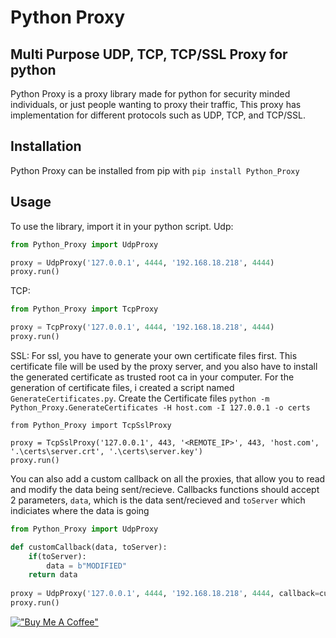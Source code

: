 # Python Proxy
## Multi Purpose UDP, TCP, TCP/SSL Proxy for python

Python Proxy is a proxy library made for python for security minded individuals, or just people wanting to proxy their traffic,
This proxy has implementation for different protocols such as UDP, TCP, and TCP/SSL.

## Installation

Python Proxy can be installed from pip with
`pip install Python_Proxy`

## Usage
To use the library, import it in your python script. 
Udp:
```py
from Python_Proxy import UdpProxy

proxy = UdpProxy('127.0.0.1', 4444, '192.168.18.218', 4444)
proxy.run()
```

TCP:
```py
from Python_Proxy import TcpProxy

proxy = TcpProxy('127.0.0.1', 4444, '192.168.18.218', 4444)
proxy.run()
```

SSL:
For ssl, you have to generate your own certificate files first. This certificate file will be used by the proxy server, and you also have to install the generated certificate as trusted root ca in your computer. For the generation of certificate files, i created a script named `GenerateCertificates.py`. Create the Certificate files `python -m Python_Proxy.GenerateCertificates -H host.com -I 127.0.0.1 -o certs`
```
from Python_Proxy import TcpSslProxy

proxy = TcpSslProxy('127.0.0.1', 443, '<REMOTE_IP>', 443, 'host.com', '.\certs\server.crt', '.\certs\server.key')
proxy.run()
```

You can also add a custom callback on all the proxies, that allow you to read and modify the data being sent/recieve. Callbacks functions should accept 2 parameters, `data`, which is the data sent/recieved and `toServer` which indiciates where the data is going
```py
from Python_Proxy import UdpProxy

def customCallback(data, toServer):
    if(toServer):
        data = b"MODIFIED"
    return data
    
proxy = UdpProxy('127.0.0.1', 4444, '192.168.18.218', 4444, callback=customCallback)
proxy.run()
```

[!["Buy Me A Coffee"](https://www.buymeacoffee.com/assets/img/custom_images/orange_img.png)](https://bmc.link/tomorrowisnew1)
